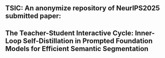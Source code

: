 ## TSIC: An anonymize repository of NeurIPS2025 submitted paper: 
## The Teacher-Student Interactive  Cycle: Inner-Loop Self-Distillation in Prompted Foundation Models for Efficient Semantic Segmentation
